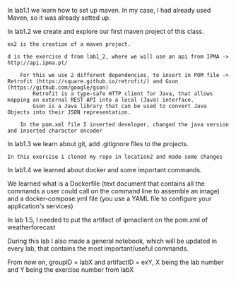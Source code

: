 In lab1.1 we learn how to set up maven. In my case, I had already used Maven, so it was already setted up. 

In lab1.2 we create and explore our first maven project of this class.

    ex2 is the creation of a maven project.

    d is the exercise d from lab1_2, where we will use an api from IPMA -> http://api.ipma.pt/ 
    
        For this we use 2 different dependencies, to insert in POM file -> Retrofit (https://square.github.io/retrofit/) and Gson (https://github.com/google/gson)
            Retrofit is a type-safe HTTP client for Java, that allows mapping an external REST API into a local (Java) interface.
            Gson is a Java library that can be used to convert Java Objects into their JSON representation.

        In the pom.xml file I inserted developer, changed the java version and inserted character encoder

In lab1.3 we learn about git, add .gitignore files to the projects.

    In this exercise i cloned my repo in location2 and made some changes

In lab1.4 we learned about docker and some important commands. 

We learned what is a Dockerfile (text document that contains all the commands a user could call on the command line to assemble an image) and a docker-compose.yml file (you use a YAML file to configure your application's services)


In lab 1.5, I needed to put the artifact of ipmaclient on the pom.xml of weatherforecast 

During this lab I also made a general notebook, which will be updated in every lab, that contains the most important/useful commands.


From now on, groupID = labX and artifactID = exY, X being the lab number and Y being the exercise number from labX